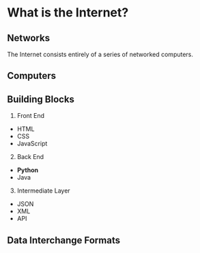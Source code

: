 # What is the Internet?
## Networks
The Internet consists entirely of a series of networked computers. 
## Computers
## Building Blocks
1. Front End
  * HTML
  * CSS
  * JavaScript
2. Back End
  * **Python**
  * Java
3. Intermediate Layer
  * JSON
  * XML
  * API 
## Data Interchange Formats
